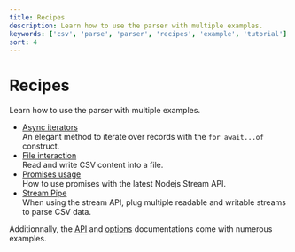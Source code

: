 ```yaml
---
title: Recipes
description: Learn how to use the parser with multiple examples.
keywords: ['csv', 'parse', 'parser', 'recipes', 'example', 'tutorial']
sort: 4
---
```


# Recipes

Learn how to use the parser with multiple examples.

* [Async iterators](/parse/recipes/async_iterator/)   
  An elegant method to iterate over records with the `for await...of` construct.
* [File interaction](/parse/recipes/file_interaction/)   
  Read and write CSV content into a file.
* [Promises usage](/parse/recipes/promises/)   
  How to use promises with the latest Nodejs Stream API.
* [Stream Pipe](/parse/recipes/stream_pipe/)   
  When using the stream API, plug multiple readable and writable streams to parse CSV data.
  
Additionnally, the [API](/parse/api/) and [options](/parse/options/) documentations come with numerous examples.
